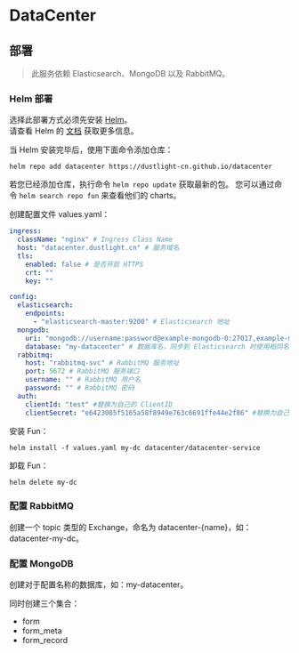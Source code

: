 # DataCenter

## 部署
> 此服务依赖 Elasticsearch、MongoDB 以及 RabbitMQ。
### Helm 部署
选择此部署方式必须先安装 [Helm](https://helm.sh)。  
请查看 Helm 的 [文档](https://helm.sh/docs) 获取更多信息。

当 Helm 安装完毕后，使用下面命令添加仓库：

    helm repo add datacenter https://dustlight-cn.github.io/datacenter

若您已经添加仓库，执行命令 `helm repo update` 获取最新的包。
您可以通过命令 `helm search repo fun` 来查看他们的 charts。

创建配置文件 values.yaml：
```yaml
ingress:
  className: "nginx" # Ingress Class Name
  host: "datacenter.dustlight.cn" # 服务域名
  tls:
    enabled: false # 是否开启 HTTPS
    crt: "" 
    key: ""

config:
  elasticsearch:
    endpoints:
      - "elasticsearch-master:9200" # Elasticsearch 地址
  mongodb:
    uri: "mongodb://username:password@example-mongodb-0:27017,example-mongodb-1,example-mongodb-2:27017/datacenter?authSource=admin&appname=datacenter&replicaSet=example-mongodb" # MongoDB 连接地址
    database: "my-datacenter" # 数据库名，同步到 Elasticsearch 时使用相同名称。 
  rabbitmq:
    host: "rabbitmq-svc" # RabbitMQ 服务地址
    port: 5672 # RabbitMQ 服务端口
    username: "" # RabbitMQ 用户名
    password: "" # RabbitMQ 密码
  auth:
    clientId: "test" #替换为自己的 ClientID
    clientSecret: "e6423085f5165a58f8949e763c6691ffe44e2f86" #替换为自己的 ClientSecret
```

安装 Fun：

    helm install -f values.yaml my-dc datacenter/datacenter-service

卸载 Fun：

    helm delete my-dc

### 配置 RabbitMQ
创建一个 topic 类型的 Exchange，命名为 datacenter-{name}，如：datacenter-my-dc。

### 配置 MongoDB
创建对于配置名称的数据库，如：my-datacenter。

同时创建三个集合：
* form
* form_meta
* form_record